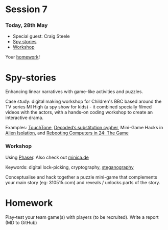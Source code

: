 # Session 7 

### Today, 28th May

* Special guest: Craig Steele
* [Spy stories](#spy-stories)
* [Workshop](#workshop)

Your [homework](#homework)!


# Spy-stories

Enhancing linear narratives with game-like activities and puzzles. 

Case study: digital making workshop for Children's BBC based around the TV series MI High (a spy show for kids) - it combined specially filmed videos with the actors, with a hands-on coding workshop to create an interactive drama.

Examples: [TouchTone](http://touchtonegame.com), [Decoded’s substitution cypher](http://hacker.decoded.com/substitution), Mini-Game Hacks in [Alien Isolation](https://www.youtube.com/watch?v=Y-i3RwZLbio), and [Rebooting Computers in 24: The Game](http://www.youtube.com/watch?v=bzc_i6jDdv8&t=48m0s)


### Workshop

Using [Phaser](https://phaser.io/learn). 
Also check out [minica.de](http://minica.de)

Keywords: digital lock-picking, cryptography, [steganography](http://en.wikipedia.org/wiki/Steganography)

Conceptualise and hack together a puzzle mini-game that complements your main story (eg: 310515.com) and reveals / unlocks parts of the story. 




# Homework

Play-test your team game(s) with players (to be recruited). Write a  report (MD to GitHub)
